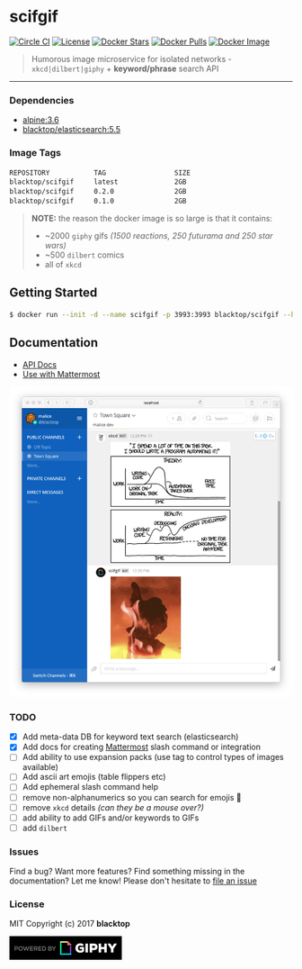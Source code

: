 scifgif
=======

[![Circle CI](https://circleci.com/gh/blacktop/scifgif.png?style=shield)](https://circleci.com/gh/blacktop/scifgif) [![License](http://img.shields.io/:license-mit-blue.svg)](http://doge.mit-license.org) [![Docker Stars](https://img.shields.io/docker/stars/blacktop/scifgif.svg)](https://store.docker.com/community/images/blacktop/scifgif) [![Docker Pulls](https://img.shields.io/docker/pulls/blacktop/scifgif.svg)](https://store.docker.com/community/images/blacktop/scifgif) [![Docker Image](https://img.shields.io/badge/docker%20image-2GB-blue.svg)](https://store.docker.com/community/images/blacktop/scifgif)

> Humorous image microservice for isolated networks - `xkcd|dilbert|giphy` + **keyword/phrase** search API

---

### Dependencies

-	[alpine:3.6](https://hub.docker.com/_/alpine/)
-	[blacktop/elasticsearch:5.5](https://hub.docker.com/r/blacktop/elasticsearch/)

### Image Tags

```bash
REPOSITORY           TAG                 SIZE
blacktop/scifgif     latest              2GB
blacktop/scifgif     0.2.0               2GB
blacktop/scifgif     0.1.0               2GB
```

> **NOTE:** the reason the docker image is so large is that it contains:  
> - ~2000 `giphy` gifs *(1500 reactions, 250 futurama and 250 star wars)*
> - ~500 `dilbert` comics
> - all of `xkcd`

Getting Started
---------------

```bash
$ docker run --init -d --name scifgif -p 3993:3993 blacktop/scifgif --host localhost
```

Documentation
-------------

-	[API Docs](http://docs.scifgif.apiary.io)
-	[Use with Mattermost](https://github.com/blacktop/scifgif/blob/master/docs/mattermost.md)

![mattermost](https://raw.githubusercontent.com/blacktop/scifgif/master/docs/imgs/mattermost.png)

### TODO

-	[x] Add meta-data DB for keyword text search (elasticsearch)
-	[x] Add docs for creating [Mattermost](https://github.com/mattermost/platform) slash command or integration
-	[ ] Add ability to use expansion packs (use tag to control types of images available)
-	[ ] Add ascii art emojis (table flippers etc)
-	[ ] Add ephemeral slash command help
- [ ] remove non-alphanumerics so you can search for emojis :older_man:
- [ ] remove `xkcd` details *(can they be a mouse over?)*
- [ ] add ability to add GIFs and/or keywords to GIFs
- [ ] add `dilbert`

### Issues

Find a bug? Want more features? Find something missing in the documentation? Let me know! Please don't hesitate to [file an issue](https://github.com/blacktop/scifgif/issues/new)

### License

MIT Copyright (c) 2017 **blacktop**

![giphy](https://raw.githubusercontent.com/blacktop/scifgif/master/docs/PoweredBy_200_Horizontal_Light-Backgrounds_With_Logo.gif)
